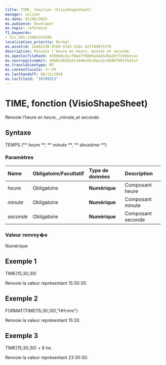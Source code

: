 ```yaml
---
title: TIME, fonction (VisioShapeSheet)
manager: soliver
ms.date: 03/09/2015
ms.audience: Developer
ms.topic: reference
f1_keywords:
- Vis_DSS.chm82251506
localization_priority: Normal
ms.assetid: 2e662230-0760-5f43-52dc-927f499715f6
description: Renvoie l’heure en heure, minute et seconde.
ms.openlocfilehash: 4390e0cdccf0ae7798d5ada4329a28f72566ecac
ms.sourcegitcommit: 9d60cd82b5413446e5bc8ace2cd689f683fb41a7
ms.translationtype: MT
ms.contentlocale: fr-FR
ms.lasthandoff: 06/11/2018
ms.locfileid: "19789913"
---
```

# <a name="time-function-visioshapesheet"></a>TIME, fonction (VisioShapeSheet)

Renvoie l’heure en _heure_, _minute_et _seconde_.
  
## <a name="syntax"></a>Syntaxe

TEMPS (** *heure* **, ** *minute* **, ** *deuxième* **) 
  
### <a name="parameters"></a>Paramètres

|**Name**|**Obligatoire/Facultatif**|**Type de données**|**Description**|
|:-----|:-----|:-----|:-----|
| _heure_ <br/> |Obligatoire  <br/> |**Numérique** <br/> |Composant heure  <br/> |
| _minute_ <br/> |Obligatoire  <br/> |**Numérique** <br/> |Composant minute  <br/> |
| _seconde_ <br/> |Obligatoire  <br/> |**Numérique** <br/> |Composant seconde  <br/> |
   
### <a name="return-value"></a>Valeur renvoy�e

Numérique
  
## <a name="example-1"></a>Exemple 1

TIME(15;30;30)
  
Renvoie la valeur représentant 15:30:30.
  
## <a name="example-2"></a>Exemple 2

FORMAT(TIME(15;30;30),"HH:mm")
  
Renvoie la valeur représentant 15:30.
  
## <a name="example-3"></a>Exemple 3

TIME(15;30;30) + 8 he.
  
Renvoie la valeur représentant 23:30:30.
  


